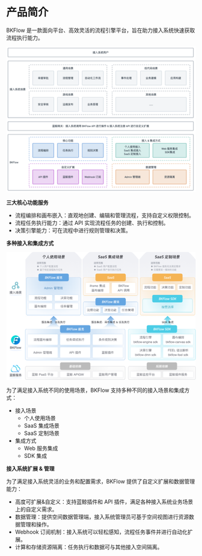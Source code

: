 # 产品简介

BKFlow 是一款面向平台、高效灵活的流程引擎平台，旨在助力接入系统快速获取流程执行能力。

![业务概览示意图](../pics/biz_view.png)

**三大核心功能服务**
- 流程编排和画布嵌入：直观地创建、编辑和管理流程，支持自定义权限控制。
- 流程任务执行能力：通过 API 实现流程任务的创建、执行和控制。
- 决策引擎能力：可在流程中进行规则管理和决策。

**多种接入和集成方式**

![接入场景示意图](../pics/cases.png)

为了满足接入系统不同的使用场景，BKFlow 支持多种不同的接入场景和集成方式：

- 接入场景
  - 个人使用场景
  - SaaS 集成场景
  - SaaS 定制场景
- 集成方式
  - Web 服务集成
  - SDK 集成

**接入系统扩展 & 管理**

为了满足接入系统灵活的业务和配置需求，BKFlow 提供了自定义扩展和数据管理能力：

- 高度可扩展&自定义：支持蓝鲸插件和 API 插件，满足各种接入系统业务场景上的自定义需求。
- 数据管理：提供空间数据管理端，接入系统管理员可基于空间视图进行资源数据管理和操作。
- Webhook 订阅机制：接入系统可以轻松感知，流程任务事件并进行自动化扩展。
- 计算和存储资源隔离：任务执行和数据可与其他接入空间隔离。
